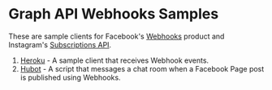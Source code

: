 # Graph API Webhooks Samples

These are sample clients for Facebook's [Webhooks](https://developers.facebook.com/docs/graph-api/webhooks/) product and Instagram's [Subscriptions API](https://www.instagram.com/developer/subscriptions/).

1. [Heroku](heroku) - A sample client that receives Webhook events.
1. [Hubot](hubot) - A script that messages a chat room when a Facebook Page post is published using Webhooks.
